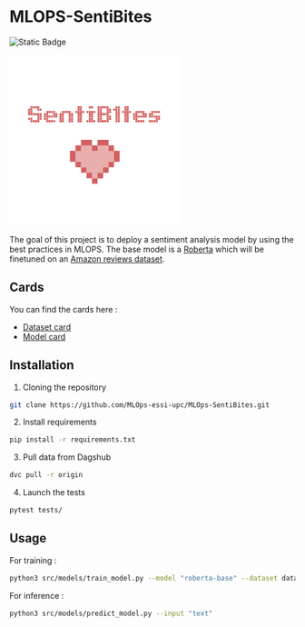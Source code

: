 # MLOPS-SentiBites
![Static Badge](https://img.shields.io/badge/Python?color=blue)


<img src="./docs/SentiB1tes.png" alt="logo" width="300"/>



The goal of this project is to deploy a sentiment analysis model by using the best practices in MLOPS.
The base model is a [Roberta](https://huggingface.co/docs/transformers/model_doc/roberta) which will be finetuned on an [Amazon reviews dataset](https://www.kaggle.com/datasets/snap/amazon-fine-food-reviews?select=Reviews.csv).

## Cards

You can find the cards here :

- [Dataset card](./docs/dataset_card.md)
- [Model card](./docs/model_card.md)

## Installation

1. Cloning the repository
```sh
git clone https://github.com/MLOps-essi-upc/MLOps-SentiBites.git
```

2. Install requirements
```sh
pip install -r requirements.txt
```

3. Pull data from Dagshub
```sh
dvc pull -r origin
```

4. Launch the tests
```sh
pytest tests/
```

## Usage

For training :

```sh
python3 src/models/train_model.py --model "roberta-base" --dataset data/processed --output_dir run1 --logging_dir logs --epochs 1 --learning_rate 0.001 --weight_decay 0.005
```

For inference :

```sh
python3 src/models/predict_model.py --input "text"
```